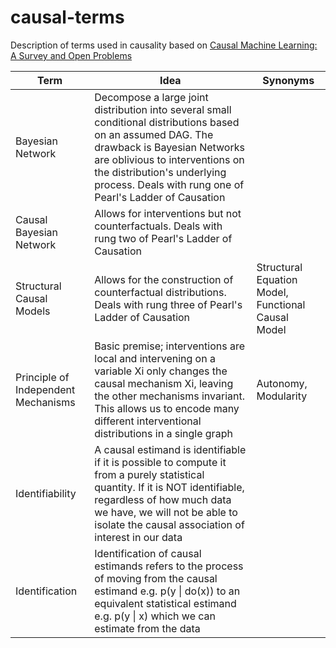 # causal-terms
Description of terms used in causality based on [Causal Machine Learning: A Survey and Open Problems](https://arxiv.org/abs/2206.15475)

| Term                                | Idea                                                                                                                                                                                                                                                                                     | Synonyms                                           |
| --- | --- | --- |
| Bayesian Network | Decompose a large joint distribution into several small conditional distributions based on an assumed DAG. The drawback is Bayesian Networks are oblivious to interventions on the distribution's underlying process. Deals with rung one of Pearl's Ladder of Causation |  |
| Causal Bayesian Network             | Allows for interventions but not counterfactuals. Deals with rung two of Pearl's Ladder of Causation  |  |
| Structural Causal Models            | Allows for the construction of counterfactual distributions. Deals with rung three of Pearl's Ladder of Causation |  Structural Equation Model, Functional Causal Model |
| Principle of Independent Mechanisms | Basic premise; interventions are local and intervening on a variable Xi only changes the causal mechanism Xi, leaving the other mechanisms invariant. This allows us to encode many different interventional distributions in a single graph | Autonomy, Modularity |
| Identifiability                     | A causal estimand is identifiable if it is possible to compute it from a purely statistical quantity. If it is NOT identifiable, regardless of how much data we have, we will not be able to isolate the causal association of interest in our data |  |
| Identification                      | Identification of causal estimands refers to the process of moving from the causal estimand e.g. p(y \| do(x)) to an equivalent statistical estimand e.g. p(y \| x) which we can estimate from the data |  |
